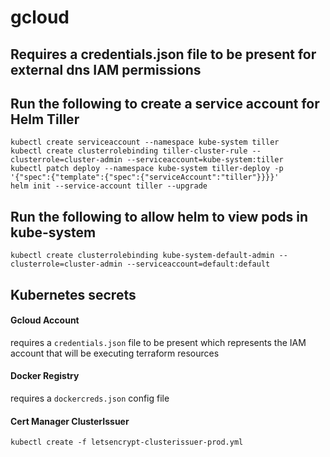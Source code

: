 # gcloud

## Requires a credentials.json file to be present for external dns IAM permissions

## Run the following to create a service account for Helm Tiller
```
kubectl create serviceaccount --namespace kube-system tiller
kubectl create clusterrolebinding tiller-cluster-rule --clusterrole=cluster-admin --serviceaccount=kube-system:tiller
kubectl patch deploy --namespace kube-system tiller-deploy -p '{"spec":{"template":{"spec":{"serviceAccount":"tiller"}}}}'
helm init --service-account tiller --upgrade
```

## Run the following to allow helm to view pods in kube-system
```
kubectl create clusterrolebinding kube-system-default-admin --clusterrole=cluster-admin --serviceaccount=default:default
```

## Kubernetes secrets

#### Gcloud Account
requires a `credentials.json` file to be present which represents the IAM account that will be executing terraform resources

#### Docker Registry
requires a `dockercreds.json` config file

#### Cert Manager ClusterIssuer
```
kubectl create -f letsencrypt-clusterissuer-prod.yml
```

